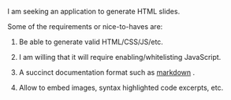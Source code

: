 I am seeking an application to generate HTML slides.

Some of the requirements or nice-to-haves are:

1. Be able to generate valid HTML/CSS/JS/etc.

2. I am willing that it will require enabling/whitelisting JavaScript.

3. A succinct documentation format such as [markdown](https://en.wikipedia.org/wiki/Markdown) .

4. Allow to embed images, syntax highlighted code excerpts, etc.
